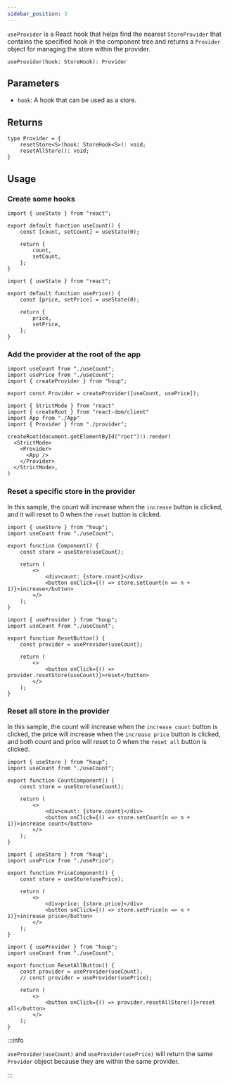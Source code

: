 ```yaml
---
sidebar_position: 3
---
```


`useProvider` is a React hook that helps find the nearest `StoreProvider` that contains the specified hook in the component tree and returns a `Provider` object for managing the store within the provider.

```tsx
useProvider(hook: StoreHook): Provider
```

## Parameters

- `hook`: A hook that can be used as a store.

## Returns

```tsx
type Provider = {
    resetStore<S>(hook: StoreHook<S>): void;
    resetAllStore(): void;
}

```

## Usage

### Create some hooks

``` tsx title="useCount.ts"
import { useState } from "react";

export default function useCount() {
    const [count, setCount] = useState(0);

    return {
        count,
        setCount,
    };
}
```

``` tsx title="usePrice.ts"
import { useState } from "react";

export default function usePrice() {
    const [price, setPrice] = useState(0);

    return {
        price,
        setPrice,
    };
}
```

### Add the provider at the root of the app

```tsx title="provider.ts"
import useCount from "./useCount";
import usePrice from "./useCount";
import { createProvider } from "houp";

export const Provider = createProvider([useCount, usePrice]);
```

```tsx title="index.tsx"
import { StrictMode } from "react"
import { createRoot } from "react-dom/client"
import App from "./App"
import { Provider } from "./provider";

createRoot(document.getElementById("root")!).render(
  <StrictMode>
    <Provider>
      <App />
    </Provider>
  </StrictMode>,
)
```

### Reset a specific store in the provider

In this sample, the count will increase when the `increase` button is clicked, and it will reset to 0 when the `reset` button is clicked.

``` tsx title="component.tsx"
import { useStore } from "houp";
import useCount from "./useCount";

export function Component() {
    const store = useStore(useCount);

    return (
        <>
            <div>count: {store.count}</div>
            <button onClick={() => store.setCount(n => n + 1)}>increase</button>
        </>
    );
}
```

``` tsx title="resetButton.tsx"
import { useProvider } from "houp";
import useCount from "./useCount";

export function ResetButton() {
    const provider = useProvider(useCount);

    return (
        <>
            <button onClick={() => provider.resetStore(useCount)}>reset</button>
        </>
    );
}
```

### Reset all store in the provider

In this sample, the count will increase when the `increase count` button is clicked, the price will increase when the `increase price` button is clicked, and both count and price will reset to 0 when the `reset all` button is clicked.

``` tsx title="countComponent.tsx"
import { useStore } from "houp";
import useCount from "./useCount";

export function CountComponent() {
    const store = useStore(useCount);

    return (
        <>
            <div>count: {store.count}</div>
            <button onClick={() => store.setCount(n => n + 1)}>increase count</button>
        </>
    );
}
```

``` tsx title="priceComponent.tsx"
import { useStore } from "houp";
import usePrice from "./usePrice";

export function PriceComponent() {
    const store = useStore(usePrice);

    return (
        <>
            <div>price: {store.price}</div>
            <button onClick={() => store.setPrice(n => n + 1)}>increase price</button>
        </>
    );
}
```

``` tsx title="resetAllButton.tsx"
import { useProvider } from "houp";
import useCount from "./useCount";

export function ResetAllButton() {
    const provider = useProvider(useCount);
    // const provider = useProvider(usePrice);

    return (
        <>
            <button onClick={() => provider.resetAllStore()}>reset all</button>
        </>
    );
}
```

:::info

`useProvider(useCount)` and `useProvider(usePrice)` will return the same `Provider` object because they are within the same provider.

:::
